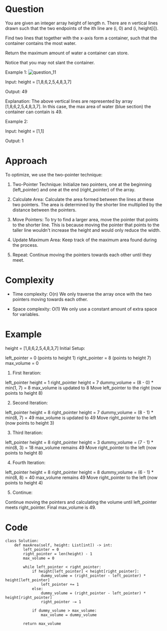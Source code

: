 # Question
You are given an integer array height of length n. There are n vertical lines drawn such that the two endpoints of the ith line are (i, 0) and (i, height[i]).

Find two lines that together with the x-axis form a container, such that the container contains the most water.

Return the maximum amount of water a container can store.

Notice that you may not slant the container.


Example 1:
![question_11](https://github.com/user-attachments/assets/4697298f-5c18-4272-a9ca-e16610a199e4)


Input: height = [1,8,6,2,5,4,8,3,7]

Output: 49

Explanation: The above vertical lines are represented by array [1,8,6,2,5,4,8,3,7]. In this case, the max area of water (blue section) the container can contain is 49.

Example 2:

Input: height = [1,1]

Output: 1

# Approach
To optimize, we use the two-pointer technique:

1. Two-Pointer Technique: Initialize two pointers, one at the beginning (left_pointer) and one at the end (right_pointer) of the array.

2. Calculate Area: Calculate the area formed between the lines at these two pointers. The area is determined by the shorter line multiplied by the distance between the pointers.

3. Move Pointers: To try to find a larger area, move the pointer that points to the shorter line. This is because moving the pointer that points to the taller line wouldn't increase the height and would only reduce the width.

4. Update Maximum Area: Keep track of the maximum area found during the process.

5. Repeat: Continue moving the pointers towards each other until they meet.

# Complexity
- Time complexity:
O(n) We only traverse the array once with the two pointers moving towards each other.

- Space complexity:
O(1) We only use a constant amount of extra space for variables.

# Example

height = [1,8,6,2,5,4,8,3,7]
Initial Setup:

left_pointer = 0 (points to height 1)
right_pointer = 8 (points to height 7)
max_volume = 0

1. First Iteration:

left_pointer height = 1
right_pointer height = 7
dummy_volume = (8 - 0) * min(1, 7) = 8
max_volume is updated to 8
Move left_pointer to the right (now points to height 8)

2. Second Iteration:

left_pointer height = 8
right_pointer height = 7
dummy_volume = (8 - 1) * min(8, 7) = 49
max_volume is updated to 49
Move right_pointer to the left (now points to height 3)

3. Third Iteration:

left_pointer height = 8
right_pointer height = 3
dummy_volume = (7 - 1) * min(8, 3) = 18
max_volume remains 49
Move right_pointer to the left (now points to height 8)

4. Fourth Iteration:

left_pointer height = 8
right_pointer height = 8
dummy_volume = (6 - 1) * min(8, 8) = 40
max_volume remains 49
Move right_pointer to the left (now points to height 4)

5. Continue:

Continue moving the pointers and calculating the volume until left_pointer meets right_pointer.
Final max_volume is 49.

# Code
```
class Solution:
    def maxArea(self, height: List[int]) -> int:
        left_pointer = 0
        right_pointer = len(height) - 1
        max_volume = 0

        while left_pointer < right_pointer:
            if height[left_pointer] < height[right_pointer]:
                dummy_volume = (right_pointer - left_pointer) * height[left_pointer]
                left_pointer += 1
            else:
                dummy_volume = (right_pointer - left_pointer) * height[right_pointer]
                right_pointer -= 1

            if dummy_volume > max_volume:
                max_volume = dummy_volume
        
        return max_volume

```
 
